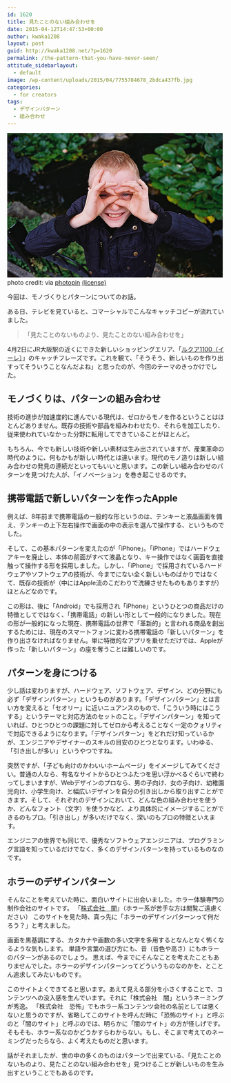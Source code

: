 ```yaml
---
id: 1620
title: 見たことのない組み合わせを
date: 2015-04-12T14:47:53+00:00
author: kwaka1208
layout: post
guid: http://kwaka1208.net/?p=1620
permalink: /the-pattern-that-you-have-never-seen/
attitude_sidebarlayout:
  - default
image: /wp-content/uploads/2015/04/7755784678_2bdca437fb.jpg
categories:
  - for creators
tags:
  - デザインパターン
  - 組み合わせ
---
```

<p>
<img src="/assets/images/2015/04/7755784678_2bdca437fb.jpg" alt="look!" width="500" height="335" class="alignnone size-full wp-image-1624" />
photo credit: <a href="http://www.flickr.com/photos/50523792@N03/7755784678"></a> via <a href="http://photopin.com">photopin</a> <a href="https://creativecommons.org/licenses/by/2.0/">(license)</a>
</p>
<p>
今回は、モノづくりとパターンについてのお話。
</p>
<p>
ある日、テレビを見ていると、コマーシャルでこんなキャッチコピーが流れていました。
<blockquote>「見たことのないものより、見たことのない組み合わせを」</blockquote>
4月2日にJR大阪駅の近くにできた新しいショッピングエリア、「<a href="http://www.lucua.jp/lucua1100/">ルクア1100（イーレ）</a>」のキャッチフレーズです。これを観て、「そうそう、新しいものを作り出すってそういうことなんだよね」と思ったのが、今回のテーマのきっかけでした。
</p>
<h2>モノづくりは、パターンの組み合わせ</h2>
<p>
技術の進歩が加速度的に進んでいる現代は、ゼロからモノを作るということはほとんどありません。既存の技術や部品を組みわわせたり、それらを加工したり、従来使われていなかった分野に転用してできていることがほとんど。
</p>
<p>
もちろん、今でも新しい技術や新しい素材は生み出されていますが、産業革命の時代のように、何もかもが新しい時代とは違います。現代のモノ造りは新しい組み合わせの発見の連続だといってもいいと思います。この新しい組み合わせのパターンを見つけた人が、「イノベーション」を巻き起こせるのです。
</p>
<h2>携帯電話で新しいパターンを作ったApple</h2>
<p>
例えば、8年前まで携帯電話の一般的な形というのは、テンキーと液晶画面を備え、テンキーの上下左右操作で画面の中の表示を選んで操作する、というものでした。
</p>
<p>
そして、この基本パターンを変えたのが「iPhone」。「iPhone」ではハードウェアキーを廃止し、本体の前面がすべて液晶となり、キー操作ではなく画面を直接触って操作する形を採用しました。しかし、「iPhone」で採用されているハードウェアやソフトウェアの技術が、今までにない全く新しいものばかりではなくて、既存の技術が（中にはApple流のこだわりで洗練させたものもありますが）ほとんどなのです。
</p>
<p>
この形は、後に「Android」でも採用され「iPhone」というひとつの商品だけの特徴としてではなく、「携帯電話」の新しい形として一般的になりました。現在の形が一般的になった現在、携帯電話の世界で「革新的」と言われる商品を創出するためには、現在のスマートフォンに変わる携帯電話の「新しいパターン」を作り出さなければなりません。単に特徴的なアプリを乗せただけでは、Appleが作った「新しいパターン」の座を奪うことは難しいのです。
</p>
<h2>パターンを身につける</h2>
<p>
少し話は変わりますが、ハードウェア、ソフトウェア、デザイン、どの分野にも必ず「デザインパターン」というものがあります。「デザインパターン」とは言い方を変えると「セオリー」に近いニュアンスのもので、「こういう時にはこうする」というテーマと対応方法のセットのこと。「デザインパターン」を知っていれば、ひとつひとつの課題に対してゼロから考えることなく一定のクォリティで対応できるようになります。「デザインパターン」をどれだけ知っているかが、エンジニアやデザイナーのスキルの目安のひとつとなります。いわゆる、「引き出しが多い」というやつですね。
</p>
<p>
突然ですが、「子ども向けのかわいいホームページ」をイメージしてみてください。普通の人なら、有名なサイトからひとつふたつを思い浮かべるぐらいで終わってしまいますが、Webデザインのプロなら、男の子向け、女の子向け、幼稚園児向け、小学生向け、と幅広いデザインを自分の引き出しから取り出すことができます。そして、それぞれのデザインにおいて、どんな色の組み合わせを使うか、どんなフォント（文字）を使うかなど、より具体的にイメージすることができるのもプロ。「引き出し」が多いだけでなく、深いのもプロの特徴といえます。
</p>
<p>
エンジニアの世界でも同じで、優秀なソフトウェアエンジニアは、プログラミング言語を知っているだけでなく、多くのデザインパターンを持っているものなのです。
</p>
<p>
<h2>ホラーのデザインパターン</h2>
そんなことを考えていた時に、面白いサイトに出会いました。ホラー体験専門の制作会社のサイトです。
「<a href="http://death.co.jp/">株式会社　闇</a>」（ホラー系が苦手な方は閲覧ご遠慮ください）
このサイトを見た時、真っ先に「ホラーのデザインパターンって何だろう？」と考えました。
</p>
<p>
画面を黒基調にする、カタカナや画数の多い文字を多用するとなんとなく怖くなるような気もします。
単語や言葉の選び方にも、音（音色や高さ）にもホラーのパターンがあるのでしょう。
思えば、今までにそんなことを考えたこともありませんでした。ホラーのデザインパターンってどういうものなのかを、とことん追求してみたいものです。
</p>
<p>
このサイトよくできてると思います。あえて見える部分を小さくすることで、コンテンツへの没入感を生んでいます。それに「株式会社　闇」というネーミングが秀逸。
「株式会社　恐怖」でもホラー系コンテンツ会社の名前としては悪くないと思うのですが、省略してこのサイトを呼んだ時に「恐怖のサイト」と呼ぶのと「闇のサイト」と呼ぶのでは、明らかに「闇のサイト」の方が怪しげです。そもそも、ホラー系なのかどうかすらわからない。もし、そこまで考えてのネーミングだったらなら、よく考えたものだと思います。
</p>
<p>
話がそれましたが、世の中の多くのものはパターンで出来ている、「見たことのないものより、見たことのない組み合わせを」見つけることが新しいものを生み出すということでもあるのです。
</p>
